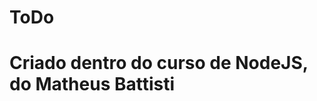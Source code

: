 <h1 style="background-color:4169e1;">ToDo<h1>
  <p>Criado dentro do curso de NodeJS, do Matheus Battisti</p>
